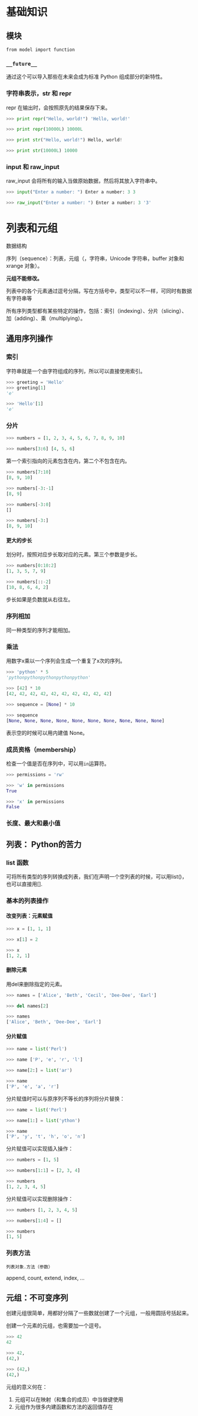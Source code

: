 

# 基础知识
## 模块
`from model import function`

### `__future__`
通过这个可以导入那些在未来会成为标准 Python 组成部分的新特性。

### 字符串表示，str 和 repr
repr 在输出时，会按照原先的结果保存下来。

```python
>>> print repr("Hello, world!") 'Hello, world!'

>>> print repr(10000L) 10000L

>>> print str("Hello, world!") Hello, world!

>>> print str(10000L) 10000
```

### input 和 raw_input
raw_input 会将所有的输入当做原始数据，然后将其放入字符串中。

```python
>>> input("Enter a number: ") Enter a number: 3 3

>>> raw_input("Enter a number: ") Enter a number: 3 '3'
```

# 列表和元组
数据结构

序列（sequence）：列表，元组（，字符串，Unicode 字符串，buffer 对象和 xrange 对象）。

**元组不能修改。**

列表中的各个元素通过逗号分隔，写在方括号中，类型可以不一样，可同时有数据有字符串等

所有序列类型都有某些特定的操作，包括：索引（indexing）、分片（slicing）、加（adding）、乘（multiplying）。

## 通用序列操作
### 索引
字符串就是一个由字符组成的序列，所以可以直接使用索引。

```python
>>> greeting = 'Hello'
>>> greeting[1] 
'e'

>>> 'Hello'[1] 
'e'
```

### 分片

```python
>>> numbers = [1, 2, 3, 4, 5, 6, 7, 8, 9, 10]

>>> numbers[3:6] [4, 5, 6]
```

第一个索引指向的元素包含在内，第二个不包含在内。

```python
>>> numbers[7:10] 
[8, 9, 10]

>>> numbers[-3:-1] 
[8, 9]

>>> numbers[-3:0] 
[]

>>> numbers[-3:] 
[8, 9, 10]
```

#### 更大的步长
划分时，按照对应步长取对应的元素。第三个参数是步长。

```python
>>> numbers[0:10:2] 
[1, 3, 5, 7, 9]

>>> numbers[::-2] 
[10, 8, 6, 4, 2]
```

步长如果是负数就从右往左。

### 序列相加
同一种类型的序列才能相加。

### 乘法
用数字x乘以一个序列会生成一个重复了x次的序列。

```python
>>> 'python' * 5 
'pythonpythonpythonpythonpython'

>>> [42] * 10 
[42, 42, 42, 42, 42, 42, 42, 42, 42, 42]

>>> sequence = [None] * 10

>>> sequence 
[None, None, None, None, None, None, None, None, None, None]
```

表示空的时候可以用内建值 None。

### 成员资格（membership）
检查一个值是否在序列中，可以用`in`运算符。

```python
>>> permissions = 'rw'

>>> 'w' in permissions 
True

>>> 'x' in permissions
False
```

### 长度、最大和最小值

## 列表： Python的苦力
### list 函数
可将所有类型的序列转换成列表，我们在声明一个空列表的时候，可以用list()，也可以直接用[].

### 基本的列表操作
#### 改变列表：元素赋值

```python
>>> x = [1, 1, 1]

>>> x[1] = 2

>>> x 
[1, 2, 1]
```

#### 删除元素
用del来删除指定的元素。

```python
>>> names = ['Alice', 'Beth', 'Cecil', 'Dee-Dee', 'Earl']

>>> del names[2]

>>> names 
['Alice', 'Beth', 'Dee-Dee', 'Earl']
```

#### 分片赋值

```python
>>> name = list('Perl')

>>> name ['P', 'e', 'r', 'l']

>>> name[2:] = list('ar')

>>> name 
['P', 'e', 'a', 'r']
```

分片赋值时可以与原序列不等长的序列将分片替换：

```python 
>>> name = list('Perl')

>>> name[1:] = list('ython')

>>> name 
['P', 'y', 't', 'h', 'o', 'n']
```

分片赋值可以实现插入操作：

```python
>>> numbers = [1, 5]

>>> numbers[1:1] = [2, 3, 4]

>>> numbers 
[1, 2, 3, 4, 5]
```

分片赋值可以实现删除操作：

```python
>>> numbers [1, 2, 3, 4, 5]

>>> numbers[1:4] = []

>>> numbers 
[1, 5]
```

### 列表方法
`列表对象.方法（参数）`

append, count, extend, index, ...

## 元组：不可变序列
创建元组很简单，用都好分隔了一些数就创建了一个元组，一般用圆括号括起来。

创建一个元素的元组，也需要加一个逗号。

```python
>>> 42 
42

>>> 42, 
(42,)

>>> (42,) 
(42,)
```

元组的意义何在：

1. 元组可以在映射（和集合的成员）中当做键使用
2. 元组作为很多内建函数和方法的返回值存在

